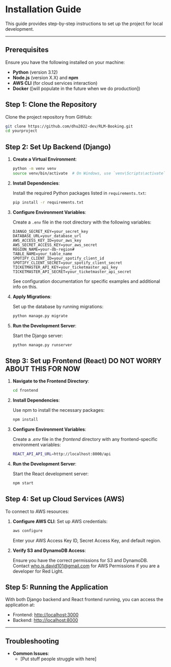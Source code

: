 # Installation Guide

This guide provides step-by-step instructions to set up the project for local development.

---

## Prerequisites

Ensure you have the following installed on your machine:

- **Python** (version 3.12)
- **Node.js** (version X.X) and **npm**
- **AWS CLI** (for cloud services interaction)
- **Docker** ([will populate in the future when we do production])

## Step 1: Clone the Repository

Clone the project repository from GitHub:

```bash
git clone https://github.com/dhu2022-dev/RLM-Booking.git
cd yourproject
```

## Step 2: Set Up Backend (Django)

1. **Create a Virtual Environment**:

    ```bash
    python -m venv venv
    source venv/bin/activate  # On Windows, use `venv\Scripts\activate`
    ```

2. **Install Dependencies**:

    Install the required Python packages listed in `requirements.txt`:

    ```bash
    pip install -r requirements.txt
    ```

3. **Configure Environment Variables**:

    Create a `.env` file in the root directory with the following variables:

    ```env
    DJANGO_SECRET_KEY=your_secret_key
    DATABASE_URL=your_database_url
    AWS_ACCESS_KEY_ID=your_aws_key
    AWS_SECRET_ACCESS_KEY=your_aws_secret
    REGION_NAME=your-db-region#
    TABLE_NAME=your_table_name
    SPOTIFY_CLIENT_ID=your_spotify_client_id
    SPOTIFY_CLIENT_SECRET=your_spotify_client_secret
    TICKETMASTER_API_KEY=your_ticketmaster_api_key
    TICKETMASTER_API_SECRET=your_ticketmaster_api_secret
    ```

    See configuration documentation for specific examples and additional info on this.

4. **Apply Migrations**:

    Set up the database by running migrations:

    ```bash
    python manage.py migrate
    ```

5. **Run the Development Server**:

    Start the Django server:

    ```bash
    python manage.py runserver
    ```

## Step 3: Set up Frontend (React) DO NOT WORRY ABOUT THIS FOR NOW

1. **Navigate to the Frontend Directory**:

    ```bash
    cd frontend
    ```

2. **Install Dependencies**:

    Use npm to install the necessary packages:

    ```bash
    npm install
    ```

3. **Configure Environment Variables**:

    Create a *.env* file in the *frontend* directory with any frontend-specific environment variables:

    ```bash
    REACT_API_API_URL=http://localhost:8000/api
    ```

4. **Run the Development Server**:

    Start the React development server:

    ```bash
    npm start
    ```

## Step 4: Set up Cloud Services (AWS)

To connect to AWS resources:

1. **Configure AWS CLI**: Set up AWS credentials:

    ```bash
    aws configure
    ```

    Enter your AWS Access Key ID, Secret Access Key, and default region.

2. **Verify S3 and DynamoDB Access**:

    Ensure you have the correct permissions for S3 and DynamoDB. Contact <who.is.david101@gmail.com> for AWS Permissions if you are a developer for Red Light.

## Step 5: Running the Application

With both Django backend and React frontend running, you can access the application at:

- Frontend: <http://localhost:3000>
- Backend: <http://localhost:8000>

---

## Troubleshooting

- **Common Issues**:
  - [Put stuff people struggle with here]
